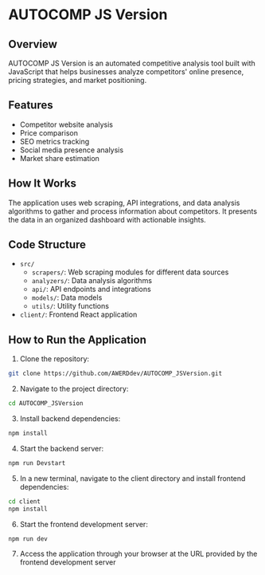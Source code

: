 # AUTOCOMP JS Version

## Overview
AUTOCOMP JS Version is an automated competitive analysis tool built with JavaScript that helps businesses analyze competitors' online presence, pricing strategies, and market positioning.

## Features
- Competitor website analysis
- Price comparison
- SEO metrics tracking
- Social media presence analysis
- Market share estimation

## How It Works
The application uses web scraping, API integrations, and data analysis algorithms to gather and process information about competitors. It presents the data in an organized dashboard with actionable insights.

## Code Structure
- `src/`
  - `scrapers/`: Web scraping modules for different data sources
  - `analyzers/`: Data analysis algorithms
  - `api/`: API endpoints and integrations
  - `models/`: Data models
  - `utils/`: Utility functions
- `client/`: Frontend React application

## How to Run the Application
1. Clone the repository:
```bash
git clone https://github.com/AWERDdev/AUTOCOMP_JSVersion.git
```

2. Navigate to the project directory:
```bash
cd AUTOCOMP_JSVersion
```

3. Install backend dependencies:
```bash
npm install
```

4. Start the backend server:
```bash
npm run Devstart
```

5. In a new terminal, navigate to the client directory and install frontend dependencies:
```bash
cd client
npm install
```

6. Start the frontend development server:
```bash
npm run dev
```

7. Access the application through your browser at the URL provided by the frontend development server
